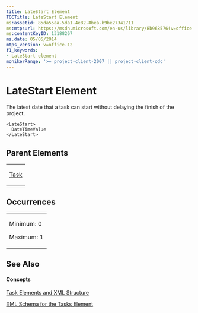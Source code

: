 ```yaml
---
title: LateStart Element
TOCTitle: LateStart Element
ms:assetid: 85da55aa-5da1-4e82-8bea-b9be27341711
ms:mtpsurl: https://msdn.microsoft.com/en-us/library/Bb968576(v=office.12)
ms:contentKeyID: 13188267
ms.date: 05/05/2014
mtps_version: v=office.12
f1_keywords:
- LateStart element
monikerRange: '>= project-client-2007 || project-client-odc'
---
```


# LateStart Element




The latest date that a task can start without delaying the finish of the project.

    <LateStart>
      DateTimeValue
    </LateStart>

## Parent Elements

<table>
<colgroup>
<col style="width: 100%" />
</colgroup>
<tbody>
<tr class="odd">
<td><p><a href="bb968487(v=office.12).md">Task</a></p></td>
</tr>
</tbody>
</table>

## Occurrences

<table>
<colgroup>
<col style="width: 100%" />
</colgroup>
<tbody>
<tr class="odd">
<td><p>Minimum: 0</p>
<p>Maximum: 1</p></td>
</tr>
</tbody>
</table>

## See Also

#### Concepts

[Task Elements and XML Structure](task-elements-and-xml-structure.md)

[XML Schema for the Tasks Element](xml-schema-for-the-tasks-element.md)


